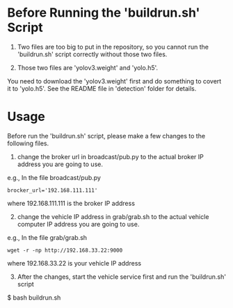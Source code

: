 # Before Running the 'buildrun.sh' Script
1. Two files are too big to put in the repository, so you cannot run
the 'buildrun.sh' script correctly without those two files.

2. Those two files are 'yolov3.weight' and 'yolo.h5'.

You need to download the 'yolov3.weight' first and do something to covert it to 'yolo.h5'.
See the README file in 'detection' folder for details.

# Usage
Before run the 'buildrun.sh' script, please make a few changes to the following files.

1. change the broker url in broadcast/pub.py to the actual broker IP address you are
going to use.

e.g., In the file broadcast/pub.py

	brocker_url='192.168.111.111'	

where 192.168.111.111 is the broker IP address

2. change the vehicle IP address in grab/grab.sh to the actual vehicle computer IP
address you are going to use.

e.g., In the file grab/grab.sh 

	wget -r -np http://192.168.33.22:9000

where 192.168.33.22 is your vehicle IP address

3. After the changes, start the vehicle service first and run the 'buildrun.sh' script

$ bash buildrun.sh
